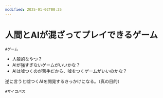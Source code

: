 ```yaml
---
modified: 2025-01-02T00:35
---
```

# 人間とAIが混ざってプレイできるゲーム

`#ゲーム`

- 人狼的なやつ？  
- AIが強すぎないゲームがいいかな？  
- AIは嘘つくのが苦手だから、嘘をつくゲームがいいのかな？  

逆に言うと嘘つくAIを開発するきっかけになる。（真の目的）

`#サイコパス`